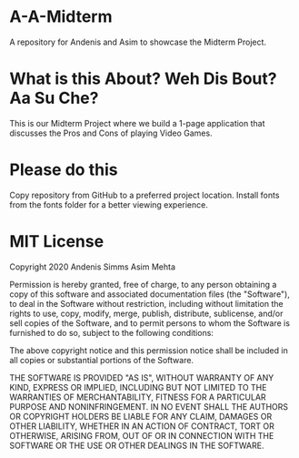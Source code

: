 # A-A-Midterm
A repository for Andenis and Asim to showcase the Midterm Project.

# What is this About? Weh Dis Bout? Aa Su Che?
This is our Midterm Project where we build a 1-page application that discusses the Pros and Cons of playing Video Games.

# Please do this 
Copy repository from GitHub to a preferred project location.
Install fonts from the fonts folder for a better viewing experience.


# MIT License
Copyright 2020 Andenis Simms Asim Mehta

Permission is hereby granted, free of charge, to any person obtaining a copy of this software and associated documentation files (the "Software"), to deal in the Software without restriction, including without limitation the rights to use, copy, modify, merge, publish, distribute, sublicense, and/or sell copies of the Software, and to permit persons to whom the Software is furnished to do so, subject to the following conditions:

The above copyright notice and this permission notice shall be included in all copies or substantial portions of the Software.

THE SOFTWARE IS PROVIDED "AS IS", WITHOUT WARRANTY OF ANY KIND, EXPRESS OR IMPLIED, INCLUDING BUT NOT LIMITED TO THE WARRANTIES OF MERCHANTABILITY, FITNESS FOR A PARTICULAR PURPOSE AND NONINFRINGEMENT. IN NO EVENT SHALL THE AUTHORS OR COPYRIGHT HOLDERS BE LIABLE FOR ANY CLAIM, DAMAGES OR OTHER LIABILITY, WHETHER IN AN ACTION OF CONTRACT, TORT OR OTHERWISE, ARISING FROM, OUT OF OR IN CONNECTION WITH THE SOFTWARE OR THE USE OR OTHER DEALINGS IN THE SOFTWARE.
